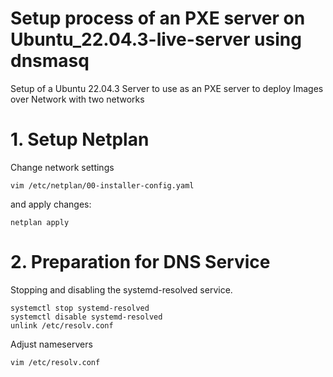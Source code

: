 # Setup process of an PXE server on Ubuntu_22.04.3-live-server using dnsmasq
Setup of a Ubuntu 22.04.3 Server to use as an PXE server to deploy Images over Network with two networks

#  1. Setup Netplan

   Change network settings
   ````
   vim /etc/netplan/00-installer-config.yaml
   ````
   and apply changes:
   ````
   netplan apply
   ````

#  2. Preparation for DNS Service

   Stopping and disabling the systemd-resolved service.
   ````
   systemctl stop systemd-resolved
   systemctl disable systemd-resolved
   unlink /etc/resolv.conf
   ````

   Adjust nameservers
   ````
   vim /etc/resolv.conf
   ````

   
   
